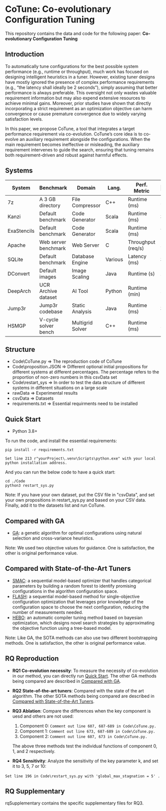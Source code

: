 # CoTune: Co-evolutionary Configuration Tuning
This repository contains the data and code for the following paper:
**Co-evolutionary Configuration Tuning**
## Introduction
To automatically tune configurations for the best possible system performance (e.g., runtime or throughput), much work has focused on designing intelligent heuristics in a tuner. However, existing tuner designs have mostly ignored the presence of complex performance requirements (e.g., “the latency shall ideally be 2 seconds”), simply assuming that better performance is always preferable. This oversight not only wastes valuable requirement information but may also expend extensive resources to achieve minimal gains. Moreover, prior studies have shown that directly incorporating a strict requirement as an optimization objective can harm convergence or cause premature convergence due to widely varying satisfaction levels.

In this paper, we propose CoTune, a tool that integrates a target performance requirement via co-evolution. CoTune’s core idea is to co-evolve an auxiliary requirement alongside the configurations. When the main requirement becomes ineffective or misleading, the auxiliary requirement intervenes to guide the search, ensuring that tuning remains both requirement-driven and robust against harmful effects.
## Systems 

| System      | Benchmark            | Domain           | Lang.   | Perf. Metric       | \|B\|/\|N\| | S_space     |
| ----------- | -------------------- | ---------------- | ------- | ------------------ | ----------- | ----------- |
| 7z          | A 3 GB directory     | File Compressor  | C++     | Runtime (ms)       | 11 / 3      | 4.39 × 10⁵  |
| Kanzi       | Default benchmark    | Code Generator   | Scala   | Runtime (ms)       | 31 / 0      | 5.36 × 10⁸  |
| ExaStencils | Default benchmark    | Code Generator   | Scala   | Runtime (ms)       | 7 / 5       | 6.55 × 10⁸  |
| Apache      | Web server benchmark | Web Server       | C       | Throughput (req/s) | 14 / 2      | 3.28 × 10⁴  |
| SQLite      | Default benchmark    | Database Engine  | Various | Latency (ms)       | 39 / 0      | 5.50 × 10¹¹ |
| DConvert    | Default images       | Image Scaling    | Java    | Runtime (s)        | 17 / 1      | 2.62 × 10⁵  |
| DeepArch    | UCR Archive dataset  | AI Tool          | Python  | Runtime (min)      | 12 / 0      | 4.10 × 10³  |
| Jump3r      | Jump3r codebase      | Static Analysis  | Java    | Runtime (ms)       | 37 / 0      | 6.87 × 10¹⁰ |
| HSMGP       | V-cycle solver bench | Multigrid Solver | C++     | Runtime (ms)       | 11 / 3      | 1.00 × 10⁵  |

## Structure

- Code\CoTune.py =>  The reproduction code of CoTune
- Code\proposition.JSON => Different optional initial propositions for different systems at different percentages. The percentage refers to the proportion of non-zero numbers in this csvData set
- Code\restart_sys => In order to test the data structure of different systems in different situations on a large scale
- rawData => Experimental results
- csvData => Datasets
- requirements.txt => Essential requirments need to be installed

## Quick Start

- Python 3.8+

To run the code, and install the essential requirements:

```
pip install -r requirements.txt
```

`Set line 213 r"yourProject\.venv\Scripts\python.exe" with your local python installation address.`

And you can run the below code to have a quick start:

```
cd ./Code
python3 restart_sys.py
```

Note: If you have your own dataset, put the CSV file in "csvData", and set your own propositions in restart_sys.py and based on your CSV data. Finally, add it to the datasets list and run CoTune.

## Compared with GA

- [GA](https://github.com/jMetal/jMetalPy): a genetic algorithm for optimal configurations using natural selection and cross-variance heuristics.

Note: We used two objective values for guidance. One is satisfaction, the other is original performance value.

## Compared with State-of-the-Art Tuners

- [SMAC](https://github.com/automl/SMAC3): a sequential model-based optimizer that handles categorical parameters by building a random forest to identify promising configurations in the algorithm configuration space.
- [FLASH](https://github.com/FlashRepo/Flash-SingleConfig): a sequential model-based method for single-objective configuration optimization that leverages prior knowledge of the configuration space to choose the next configuration, reducing the number of measurements needed.
- [HEBO](https://github.com/huawei-noah/HEBO): an automatic compiler tuning method based on bayesian optimization, which designs novel search strategies by approximating the objective function using a tree-based model.

Note: Like GA, the SOTA methods can also use two different bootstrapping methods. One is satisfaction, the other is original performance value.

## RQ Reproduction

- **RQ1 Co-evolution necessity**: To measure the necessity of co-evolution in our method, you can directly run [Quick Start](#quick-start). The other GA methods being compared are described in [Compared with GA](#compared-with-ga).

- **RQ2 State-of-the-art tuners**: Compared with the state of the art algorithm. The other SOTA methods being compared are described in [Compared with State-of-the-Art Tuners](#compated-with-state-of-the-art-tuners).

- **RQ3 Ablation**:  Compare the differences when the key component is uesd and others are not used:

  1. Component 0:  `Comment out line 607, 687-689 in Code\CoTune.py.`
  2. Component 1: `Comment out line 673, 687-689 in Code\CoTune.py.`
  3. Component 2: `Comment out line 607, 673 in Code\CoTune.py.`

  The above three methods test the individual functions of component 0, 1, and 2 respectively.

- **RQ4 Sensitivity**: Analyze the sensitivity of the key parameter k, and set it to 3, 5, 7 or 10:

​	`Set line 196 in Code\restart_sys.py with 'global_max_stagnation = 5' .`

## RQ Supplementary

rqSupplementary contains the specific supplementary files for RQ3.
